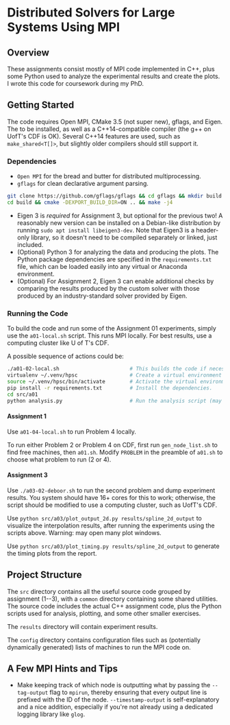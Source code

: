 # Distributed Solvers for Large Systems Using MPI

## Overview

These assignments consist mostly of MPI code implemented in C++, plus some
Python used to analyze the experimental results and create the plots. I wrote
this code for coursework during my PhD.

## Getting Started

The code requires Open MPI, CMake 3.5 (not super new), gflags, and Eigen. The
to be installed, as well as a C++14-compatible compiler
(the g++ on UofT's CDF is OK). Several C++14 features are used, such as
`make_shared<T[]>`, but slightly older compilers should still support it.


### Dependencies

 - `Open MPI` for the bread and butter for distributed multiprocessing.
 - `gflags` for clean declarative argument parsing.
```bash
git clone https://github.com/gflags/gflags && cd gflags && mkdir build
cd build && cmake -DEXPORT_BUILD_DIR=ON .. && make -j4
```
 - Eigen 3 is *required* for Assignment 3, but optional for the previous two!
   A reasonably new version can be installed on a Debian-like distribution by
   running `sudo apt install libeigen3-dev`. Note that Eigen3 is a header-only
   library, so it doesn't need to be compiled separately or linked, just included. 
 - (Optional) Python 3 for analyzing the data and producing the plots. The Python package dependencies are
 specified in the `requirements.txt` file, which can be loaded easily into any virtual or Anaconda environment.
 - (Optional) For Assignment 2, Eigen 3 can enable additional checks by comparing the results produced by the custom
 solver with those produced by an industry-standard solver provided by Eigen. 


### Running the Code

To build the code and run some of the Assignment 01 experiments, simply use the
`a01-local.sh` script.  This runs MPI locally. For best results, use
a computing cluster like U of T's CDF.

A possible sequence of actions could be:

```bash
./a01-02-local.sh                       # This builds the code if necessary and starts an experiment.
virtualenv ~/.venv/hpsc                 # Create a virtual environment for the Python packages.
source ~/.venv/hpsc/bin/activate        # Activate the virtual environment.
pip install -r requirements.txt         # Install the dependencies.
cd src/a01
python analysis.py                      # Run the analysis script (may need to modify what directory it reads from).
```

#### Assignment 1

Use `a01-04-local.sh` to run Problem 4 locally.

To run either Problem 2 or Problem 4 on CDF, first run `gen_node_list.sh` to find free machines, then `a01.sh`.
Modify `PROBLEM` in the preamble of `a01.sh` to choose what problem to run (2 or 4).


#### Assignment 3

Use `./a03-02-deboor.sh` to run the second problem and dump experiment results.
You system should have 16+ cores for this to work; otherwise, the script should
be modified to use a computing cluster, such as UofT's CDF.

Use `python src/a03/plot_output_2d.py results/spline_2d_output` to visualize
the interpolation results, after running the experiments using the scripts
above. Warning: may open many plot windows.

Use `python src/a03/plot_timing.py results/spline_2d_output` to generate the
timing plots from the report.



## Project Structure

The `src` directory contains all the useful source code grouped by assignment (1--3), with a `common` directory
containing some shared utilities. The source code includes the actual C++ assignment code, plus the Python
scripts used for analysis, plotting, and some other smaller exercises.

The `results` directory will contain experiment results.

The `config` directory contains configuration files such as (potentially dynamically generated) lists of machines to
run the MPI code on.


## A Few MPI Hints and Tips

 * Make keeping track of which node is outputting what by passing the
 `--tag-output` flag to `mpirun`, thereby ensuring that every output
 line is prefixed with the ID of the node. `--timestamp-output` is
 self-explanatory and a nice addition, especially if you're not already
 using a dedicated logging library like `glog`.
